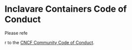 # Inclavare Containers Code of Conduct

Please refe


r to the [CNCF Community Code of Conduct](https://github.com/cncf/foundation/blob/master/code-of-conduct.md/).
